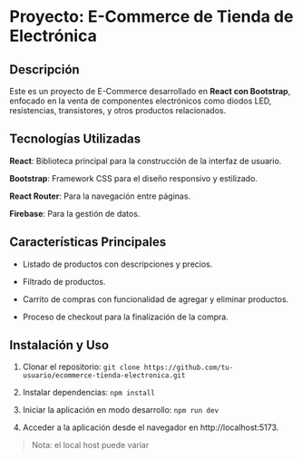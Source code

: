 # Proyecto: E-Commerce de Tienda de Electrónica

## Descripción

Este es un proyecto de E-Commerce desarrollado en **React con Bootstrap**, enfocado en la venta de componentes
electrónicos como diodos LED, resistencias, transistores, y otros productos relacionados.

## Tecnologías Utilizadas

**React**: Biblioteca principal para la construcción de la interfaz de usuario.

**Bootstrap**: Framework CSS para el diseño responsivo y estilizado.

**React Router**: Para la navegación entre páginas.

**Firebase**: Para la gestión de datos.

## Características Principales

* Listado de productos con descripciones y precios.

* Filtrado de productos.

* Carrito de compras con funcionalidad de agregar y eliminar productos.

* Proceso de checkout para la finalización de la compra.

## Instalación y Uso


1. Clonar el repositorio:
```git clone https://github.com/tu-usuario/ecommerce-tienda-electronica.git```

2. Instalar dependencias:
```npm install```

3. Iniciar la aplicación en modo desarrollo:
```npm run dev```

4. Acceder a la aplicación desde el navegador en http://localhost:5173.

> Nota: el local host puede variar
